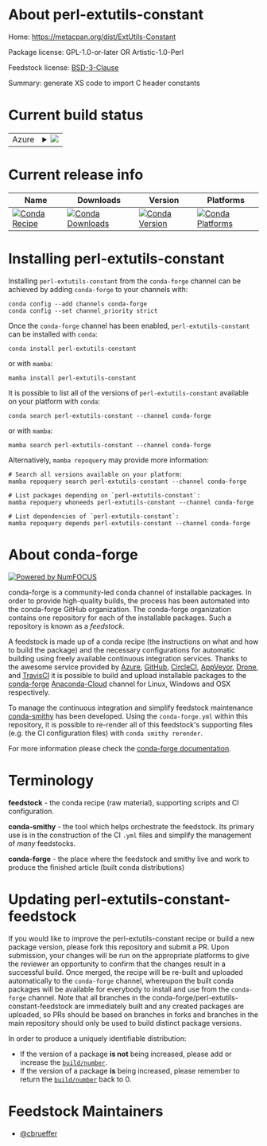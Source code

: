About perl-extutils-constant
============================

Home: https://metacpan.org/dist/ExtUtils-Constant

Package license: GPL-1.0-or-later OR Artistic-1.0-Perl

Feedstock license: [BSD-3-Clause](https://github.com/conda-forge/perl-extutils-constant-feedstock/blob/main/LICENSE.txt)

Summary: generate XS code to import C header constants

Current build status
====================


<table>
    
  <tr>
    <td>Azure</td>
    <td>
      <details>
        <summary>
          <a href="https://dev.azure.com/conda-forge/feedstock-builds/_build/latest?definitionId=17456&branchName=main">
            <img src="https://dev.azure.com/conda-forge/feedstock-builds/_apis/build/status/perl-extutils-constant-feedstock?branchName=main">
          </a>
        </summary>
        <table>
          <thead><tr><th>Variant</th><th>Status</th></tr></thead>
          <tbody><tr>
              <td>linux_64</td>
              <td>
                <a href="https://dev.azure.com/conda-forge/feedstock-builds/_build/latest?definitionId=17456&branchName=main">
                  <img src="https://dev.azure.com/conda-forge/feedstock-builds/_apis/build/status/perl-extutils-constant-feedstock?branchName=main&jobName=linux&configuration=linux_64_" alt="variant">
                </a>
              </td>
            </tr><tr>
              <td>osx_64</td>
              <td>
                <a href="https://dev.azure.com/conda-forge/feedstock-builds/_build/latest?definitionId=17456&branchName=main">
                  <img src="https://dev.azure.com/conda-forge/feedstock-builds/_apis/build/status/perl-extutils-constant-feedstock?branchName=main&jobName=osx&configuration=osx_64_" alt="variant">
                </a>
              </td>
            </tr>
          </tbody>
        </table>
      </details>
    </td>
  </tr>
</table>

Current release info
====================

| Name | Downloads | Version | Platforms |
| --- | --- | --- | --- |
| [![Conda Recipe](https://img.shields.io/badge/recipe-perl--extutils--constant-green.svg)](https://anaconda.org/conda-forge/perl-extutils-constant) | [![Conda Downloads](https://img.shields.io/conda/dn/conda-forge/perl-extutils-constant.svg)](https://anaconda.org/conda-forge/perl-extutils-constant) | [![Conda Version](https://img.shields.io/conda/vn/conda-forge/perl-extutils-constant.svg)](https://anaconda.org/conda-forge/perl-extutils-constant) | [![Conda Platforms](https://img.shields.io/conda/pn/conda-forge/perl-extutils-constant.svg)](https://anaconda.org/conda-forge/perl-extutils-constant) |

Installing perl-extutils-constant
=================================

Installing `perl-extutils-constant` from the `conda-forge` channel can be achieved by adding `conda-forge` to your channels with:

```
conda config --add channels conda-forge
conda config --set channel_priority strict
```

Once the `conda-forge` channel has been enabled, `perl-extutils-constant` can be installed with `conda`:

```
conda install perl-extutils-constant
```

or with `mamba`:

```
mamba install perl-extutils-constant
```

It is possible to list all of the versions of `perl-extutils-constant` available on your platform with `conda`:

```
conda search perl-extutils-constant --channel conda-forge
```

or with `mamba`:

```
mamba search perl-extutils-constant --channel conda-forge
```

Alternatively, `mamba repoquery` may provide more information:

```
# Search all versions available on your platform:
mamba repoquery search perl-extutils-constant --channel conda-forge

# List packages depending on `perl-extutils-constant`:
mamba repoquery whoneeds perl-extutils-constant --channel conda-forge

# List dependencies of `perl-extutils-constant`:
mamba repoquery depends perl-extutils-constant --channel conda-forge
```


About conda-forge
=================

[![Powered by
NumFOCUS](https://img.shields.io/badge/powered%20by-NumFOCUS-orange.svg?style=flat&colorA=E1523D&colorB=007D8A)](https://numfocus.org)

conda-forge is a community-led conda channel of installable packages.
In order to provide high-quality builds, the process has been automated into the
conda-forge GitHub organization. The conda-forge organization contains one repository
for each of the installable packages. Such a repository is known as a *feedstock*.

A feedstock is made up of a conda recipe (the instructions on what and how to build
the package) and the necessary configurations for automatic building using freely
available continuous integration services. Thanks to the awesome service provided by
[Azure](https://azure.microsoft.com/en-us/services/devops/), [GitHub](https://github.com/),
[CircleCI](https://circleci.com/), [AppVeyor](https://www.appveyor.com/),
[Drone](https://cloud.drone.io/welcome), and [TravisCI](https://travis-ci.com/)
it is possible to build and upload installable packages to the
[conda-forge](https://anaconda.org/conda-forge) [Anaconda-Cloud](https://anaconda.org/)
channel for Linux, Windows and OSX respectively.

To manage the continuous integration and simplify feedstock maintenance
[conda-smithy](https://github.com/conda-forge/conda-smithy) has been developed.
Using the ``conda-forge.yml`` within this repository, it is possible to re-render all of
this feedstock's supporting files (e.g. the CI configuration files) with ``conda smithy rerender``.

For more information please check the [conda-forge documentation](https://conda-forge.org/docs/).

Terminology
===========

**feedstock** - the conda recipe (raw material), supporting scripts and CI configuration.

**conda-smithy** - the tool which helps orchestrate the feedstock.
                   Its primary use is in the construction of the CI ``.yml`` files
                   and simplify the management of *many* feedstocks.

**conda-forge** - the place where the feedstock and smithy live and work to
                  produce the finished article (built conda distributions)


Updating perl-extutils-constant-feedstock
=========================================

If you would like to improve the perl-extutils-constant recipe or build a new
package version, please fork this repository and submit a PR. Upon submission,
your changes will be run on the appropriate platforms to give the reviewer an
opportunity to confirm that the changes result in a successful build. Once
merged, the recipe will be re-built and uploaded automatically to the
`conda-forge` channel, whereupon the built conda packages will be available for
everybody to install and use from the `conda-forge` channel.
Note that all branches in the conda-forge/perl-extutils-constant-feedstock are
immediately built and any created packages are uploaded, so PRs should be based
on branches in forks and branches in the main repository should only be used to
build distinct package versions.

In order to produce a uniquely identifiable distribution:
 * If the version of a package **is not** being increased, please add or increase
   the [``build/number``](https://docs.conda.io/projects/conda-build/en/latest/resources/define-metadata.html#build-number-and-string).
 * If the version of a package **is** being increased, please remember to return
   the [``build/number``](https://docs.conda.io/projects/conda-build/en/latest/resources/define-metadata.html#build-number-and-string)
   back to 0.

Feedstock Maintainers
=====================

* [@cbrueffer](https://github.com/cbrueffer/)

